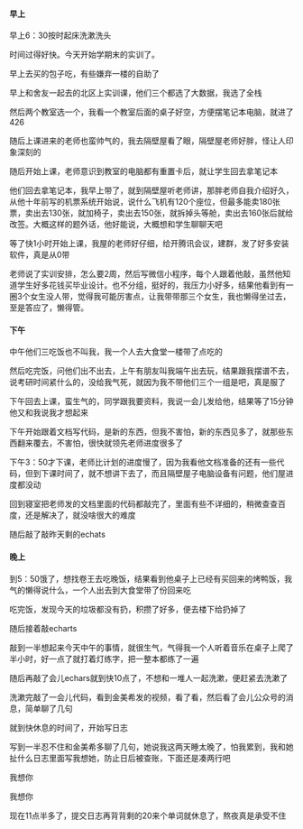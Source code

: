 #### 早上

早上6：30按时起床洗漱洗头

时间过得好快。今天开始学期末的实训了。

早上去买的包子吃，有些嫌弃一楼的自助了

早上和舍友一起去的北区上实训课，他们三个都选了大数据，我选了全栈

然后两个教室选一个，我看一个教室后面的桌子好空，方便摆笔记本电脑，就进了426

随后上课进来的老师也蛮帅气的，我去隔壁屋看了眼，隔壁屋老师好胖，怪让人印象深刻的

随后开始上课，老师意识到教室的电脑都有重置卡后，就让学生回去拿笔记本

他们回去拿笔记本，我早上带了，就到隔壁屋听老师讲，那胖老师自我介绍好久，从他十年前写的机票系统开始说，说什么飞机有120个座位，但最多能卖180张票，卖出去130张，就加椅子，卖出去150张，就拆掉头等舱，卖出去160张后就给改签。大概这样的题外话，他好能说，大概想和学生聊聊天吧

等了快1小时开始上课，我屋的老师好仔细，给开腾讯会议，建群，发了好多安装软件，真是从0带

老师说了实训安排，怎么要2周，然后写微信小程序，每个人跟着他敲，虽然他知道学生好多花钱买毕业设计。也不分组，挺好的，我压力小好多，结果他看到有一圈3个女生没人带，觉得我可能厉害点，让我带带那三个女生，我也懒得坐过去，至是答应了，懒得管。

#### 下午

中午他们三吃饭也不叫我，我一个人去大食堂一楼带了点吃的

然后吃完饭，问他们出不出去，上午有朋友叫我端午出去玩，结果跟我摆谱不去，说考研时间紧什么的，没给我气死，就因为我不带他们三个一组是吧，真是服了

下午回去上课，蛮生气的，同学跟我要资料，我说一会儿发给他，结果等了15分钟他又和我说我才想起来

下午开始跟着文档写代码，是新的东西，但我不害怕，新的东西见多了，就那些东西翻来覆去，不害怕，很快就领先老师进度很多了

下午3：50才下课，老师比计划的进度慢了，因为我看他文档准备的还有一些代码，但到下课时间了，就不想讲下去了，而且隔壁屋子电脑设备有问题，他们屋进度都没动

回到寝室把老师发的文档里面的代码都敲完了，里面有些不详细的，稍微查查百度，还是解决了，就没啥很大的难度

随后敲了敲昨天剩的echats

#### 晚上

到5：50饿了，想找卷王去吃晚饭，结果看到他桌子上已经有买回来的烤鸭饭，我气的懒得说什么，一个人出去到大食堂带了份回来吃

吃完饭，发现今天的垃圾都没有扔，积攒了好多，便去楼下给扔掉了

随后接着敲echarts

敲到一半想起来今天中午的事情，就很生气，气得我一个人听着音乐在桌子上爬了半小时，好一点了就打着灯练字，把一整本都练了一遍

随后再敲了会儿echars就到快10点了，不想和一堆人一起洗漱，便赶紧去洗漱了

洗漱完敲了一会儿代码，看到金美希发的视频，看了看，然后看了会儿公众号的消息，简单聊了几句

就到快休息的时间了，开始写日志

写到一半忍不住和金美希多聊了几句，她说我这两天睡太晚了，怕我累到，我和她扯什么日志里面写我想她，防止日后被查账，下面还是凑两行吧

我想你

我想你

现在11点半多了，提交日志再背背剩的20来个单词就休息了，熬夜真是承受不住